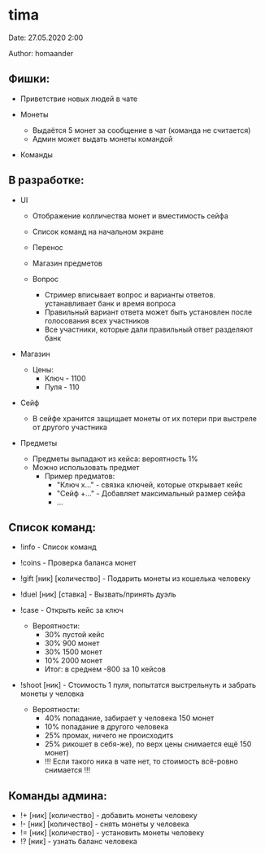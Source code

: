 # tima
Date:   27.05.2020 2:00

Author: homaander


## Фишки:
- Приветствие новых людей в чате

- Монеты
  - Выдаётся 5 монет за сообщение в чат (команда не считается)
  - Админ может выдать монеты командой

- Команды


## В разработке:
- UI
  - Отображение колличества монет и вместимость сейфа

  - Список команд на начальном экране
  - Перенос 
  - Магазин предметов
  - Вопрос
    - Стример вписывает вопрос и варианты ответов. устанавливает банк и время вопроса
    - Правильный вариант ответа может быть установлен после голосования всех участников
    - Все участники, которые дали правильный ответ разделяют банк

- Магазин
  - Цены:
    - Ключ - 1100
    - Пуля - 110

- Сейф
  - В сейфе хранится защищает монеты от их потери при выстреле от другого участника

- Предметы
  - Предметы выпадают из кейса: вероятность 1%
  - Можно использовать предмет
    - Пример предматов:
      - "Ключ x..." - связка ключей, которые открывает кейс
      - "Сейф +..." - Добавляет максимальный размер сейфа
      - ...




## Список команд:
- !info                       - Список команд
- !coins                      - Проверка баланса монет
- !gift    [ник] [количество] - Подарить монеты из кошелька человеку

- !duel    [ник] [ставка]     - Вызвать/принять дуэль

- !case - Открыть кейс за ключ
  - Вероятности:
    - 30% пустой кейс
    - 30% 900 монет
    - 30% 1500 монет
    - 10% 2000 монет
    - Итог: в среднем -800 за 10 кейсов

- !shoot [ник] - Стоимость 1 пуля, попытатся выстрельнуть и забрать монеты у человка
  - Вероятности:
    - 40% попадание, забирает у человека 150 монет
    - 10% попадание в другого человека
    - 25% промах, ничего не происходитs
    - 25% рикошет в себя-же), по верх цены снимается ещё 150 монет)
    - !!! Если такого ника в чате нет, то стоимость всё-ровно снимается !!!

## Команды админа:
- !+ [ник] [количество] - добавить монеты человеку
- !- [ник] [количество] - снять монеты у человека
- != [ник] [количество] - установить монеты человеку
- !? [ник]			        - узнать баланс человека

